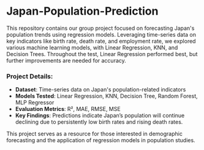 # Japan-Population-Prediction
This repository contains our group project focused on forecasting Japan's population trends using regression models. Leveraging time-series data on key indicators like birth rate, death rate, and employment rate, we explored various machine learning models, with Linear Regression, KNN, and Decision Trees. Throughout the test, Linear Regression performed best, but further improvements are needed for accuracy.

### Project Details:
- **Dataset**: Time-series data on Japan's population-related indicators
- **Models Tested**: Linear Regression, KNN, Decision Tree, Random Forest, MLP Regressor
- **Evaluation Metrics**: R², MAE, RMSE, MSE
- **Key Findings**: Predictions indicate Japan’s population will continue declining due to persistently low birth rates and rising death rates.

This project serves as a resource for those interested in demographic forecasting and the application of regression models in population studies.
